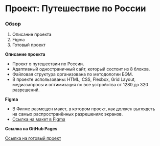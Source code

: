 # Проект: Путешествие по России

### Обзор
1. Описание проекта
2. Figma
3. Готовый проект

**Описание проекта**

* Проект о путешествии по России.
* Адаптивный одностраничный сайт, который состоит из 8 блоков.
* Файловая структура организована по методологии БЭМ.
* В проекте использованы: HTML, CSS, Flexbox, Grid Layout, медиазапросы и оптимизация по все устройства от 1280 до 320 разрешений.

**Figma**

* В Фигме размещен макет, в котором проект, как должен выглядеть на самых распространённых разрешениях экранов.
* [Ссылка на макет в Figma](https://www.figma.com/file/5S2WSbEFL6awjVWJ0NWL8Q/Sprint-3_-Russia-_-desktop-mobile?node-id=28503%3A0)

**Ссылка на GitHub Pages**

[Ссылка на готовый проект](https://innaromanova.github.io/russian-travel/)
